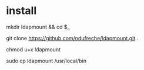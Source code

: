 # install

mkdir ldapmount && cd $_

git clone https://github.com/ndufreche/ldapmount.git .

chmod u+x ldapmount

sudo cp ldapmount /usr/local/bin
